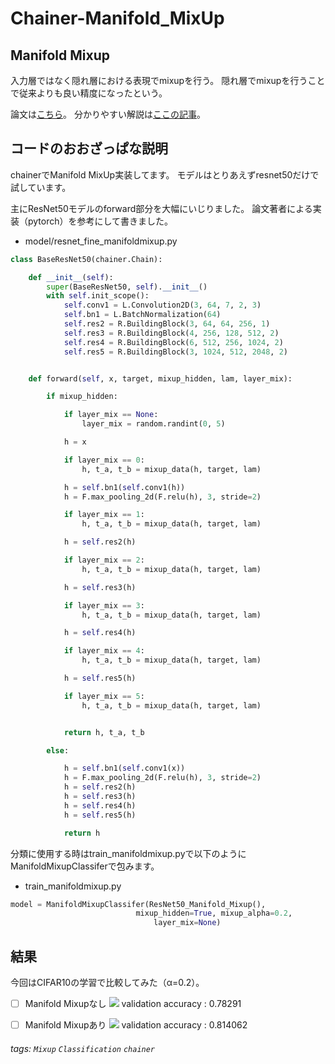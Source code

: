 Chainer-Manifold_MixUp
===



Manifold Mixup
---
入力層ではなく隠れ層における表現でmixupを行う。
隠れ層でmixupを行うことで従来よりも良い精度になったという。

論文は[こちら](https://arxiv.org/abs/1806.05236)。
分かりやすい解説は[ここの記事](https://qiita.com/kirikei/items/1fb56f22f4f48c5f91f0)。

コードのおおざっぱな説明
---
chainerでManifold MixUp実装してます。
モデルはとりあえずresnet50だけで試しています。

主にResNet50モデルのforward部分を大幅にいじりました。
論文著者による実装（pytorch）を参考にして書きました。

* model/resnet_fine_manifoldmixup.py
```python
class BaseResNet50(chainer.Chain):

    def __init__(self):
        super(BaseResNet50, self).__init__()
        with self.init_scope():
            self.conv1 = L.Convolution2D(3, 64, 7, 2, 3)
            self.bn1 = L.BatchNormalization(64)
            self.res2 = R.BuildingBlock(3, 64, 64, 256, 1)
            self.res3 = R.BuildingBlock(4, 256, 128, 512, 2)
            self.res4 = R.BuildingBlock(6, 512, 256, 1024, 2)
            self.res5 = R.BuildingBlock(3, 1024, 512, 2048, 2)


    def forward(self, x, target, mixup_hidden, lam, layer_mix):

        if mixup_hidden:

            if layer_mix == None:
                layer_mix = random.randint(0, 5)

            h = x

            if layer_mix == 0:
                h, t_a, t_b = mixup_data(h, target, lam)            

            h = self.bn1(self.conv1(h))
            h = F.max_pooling_2d(F.relu(h), 3, stride=2)

            if layer_mix == 1:
                h, t_a, t_b = mixup_data(h, target, lam)            

            h = self.res2(h)

            if layer_mix == 2:
                h, t_a, t_b = mixup_data(h, target, lam)

            h = self.res3(h)

            if layer_mix == 3:
                h, t_a, t_b = mixup_data(h, target, lam)

            h = self.res4(h)

            if layer_mix == 4:
                h, t_a, t_b = mixup_data(h, target, lam)

            h = self.res5(h)

            if layer_mix == 5:
                h, t_a, t_b = mixup_data(h, target, lam)


            return h, t_a, t_b

        else:

            h = self.bn1(self.conv1(x))
            h = F.max_pooling_2d(F.relu(h), 3, stride=2)
            h = self.res2(h)
            h = self.res3(h)
            h = self.res4(h)
            h = self.res5(h)

            return h

```

分類に使用する時はtrain_manifoldmixup.pyで以下のようにManifoldMixupClassiferで包みます。
* train_manifoldmixup.py


```python
model = ManifoldMixupClassifer(ResNet50_Manifold_Mixup(),
                        	mixup_hidden=True, mixup_alpha=0.2,
                                layer_mix=None)

```

結果
---
今回はCIFAR10の学習で比較してみた（α=0.2）。

- [ ] Manifold Mixupなし
![](https://i.imgur.com/EsJ2VxN.png)
validation accuracy : 0.78291

- [ ] Manifold Mixupあり
![](https://i.imgur.com/kTuyJaI.png)
validation accuracy : 0.814062

###### tags: `Mixup` `Classification` `chainer`

